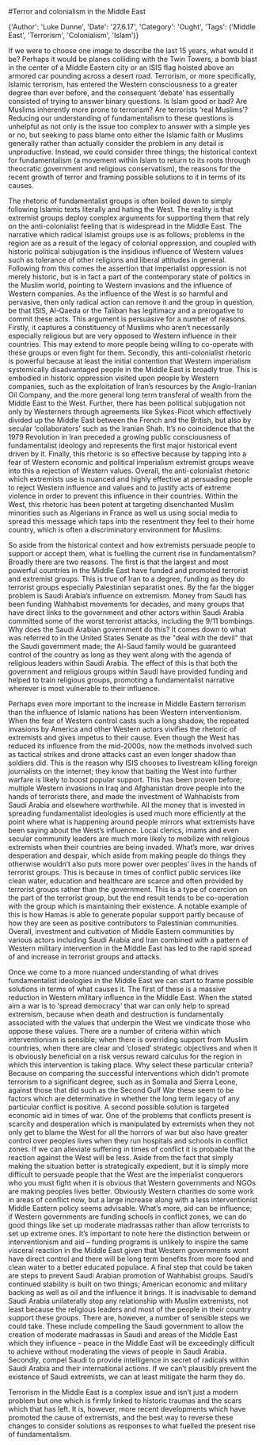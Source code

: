 #Terror and colonialism in the Middle East

{'Author': 'Luke Dunne', 'Date': '27.6.17', 'Category': 'Ought', 'Tags': ('Middle East', 'Terrorism', 'Colonialism', 'Islam')}

If we were to choose one image to describe the last 15 years, what would it be? Perhaps it would be planes colliding with the Twin Towers, a bomb blast in the center of a Middle Eastern city or an ISIS flag hoisted above an armored car pounding across a desert road. Terrorism, or more specifically, Islamic terrorism, has entered the Western consciousness to a greater degree than ever before, and the consequent ‘debate’ has essentially consisted of trying to answer binary questions. Is Islam good or bad? Are Muslims inherently more prone to terrorism? Are terrorists ‘real Muslims’? Reducing our understanding of fundamentalism to these questions is unhelpful as not only is the issue too complex to answer with a simple yes or no, but seeking to pass blame onto either the Islamic faith or Muslims generally rather than actually consider the problem in any detail is unproductive. Instead, we could consider three things; the historical context for fundamentalism (a movement within Islam to return to its roots through theocratic government and religious conservatism), the reasons for the recent growth of terror and framing possible solutions to it in terms of its causes.

The rhetoric of fundamentalist groups is often boiled down to simply following Islamic texts literally and hating the West. The reality is that extremist groups deploy complex arguments for supporting them that rely on the anti-colonialist feeling that is widespread in the Middle East. The narrative which radical Islamist groups use is as follows; problems in the region are as a result of the legacy of colonial oppression, and coupled with historic political subjugation is the insidious influence of Western values such as tolerance of other religions and liberal attitudes in general. Following from this comes the assertion that imperialist oppression is not merely historic, but is in fact a part of the contemporary state of politics in the Muslim world, pointing to Western invasions and the influence of Western companies. As the influence of the West is so harmful and pervasive, then only radical action can remove it and the group in question, be that ISIS, Al-Qaeda or the Taliban has legitimacy and a prerogative to commit these acts. This argument is persuasive for a number of reasons. Firstly, it captures a constituency of Muslims who aren’t necessarily especially religious but are very opposed to Western influence in their countries. This may extend to more people being willing to co-operate with these groups or even fight for them. Secondly, this anti-colonialist rhetoric is powerful because at least the initial contention that Western imperialism systemically disadvantaged people in the Middle East is broadly true. This is embodied in historic oppression visited upon people by Western companies, such as the exploitation of Iran’s resources by the Anglo-Iranian Oil Company, and the more general long term transferal of wealth from the Middle East to the West. Further, there has been political subjugation not only by Westerners through agreements like Sykes-Picot which effectively divided up the Middle East between the French and the British, but also by secular ‘collaborators’ such as the Iranian Shah. It’s no coincidence that the 1979 Revolution in Iran preceded a growing public consciousness of fundamentalist ideology and represents the first major historical event driven by it. Finally, this rhetoric is so effective because by tapping into a fear of Western economic and political imperialism extremist groups weave into this a rejection of Western values. Overall, the anti-colonialist rhetoric which extremists use is nuanced and highly effective at persuading people to reject Western influence and values and to justify acts of extreme violence in order to prevent this influence in their countries. Within the West, this rhetoric has been potent at targeting disenchanted Muslim minorities such as Algerians in France as well us using social media to spread this message which taps into the resentment they feel to their home country, which is often a discriminatory environment for Muslims.

So aside from the historical context and how extremists persuade people to support or accept them, what is fuelling the current rise in fundamentalism? Broadly there are two reasons. The first is that the largest and most powerful countries in the Middle East have funded and promoted terrorist and extremist groups. This is true of Iran to a degree, funding as they do terrorist groups especially Palestinian separatist ones. By the far the bigger problem is Saudi Arabia’s influence on extremism. Money from Saudi has been funding Wahhabist movements for decades, and many groups that have direct links to the government and other actors within Saudi Arabia committed some of the worst terrorist attacks, including the 9/11 bombings. Why does the Saudi Arabian government do this? It comes down to what was referred to in the United States Senate as the "deal with the devil" that the Saudi government made; the Al-Saud family would be guaranteed control of the country as long as they went along with the agenda of religious leaders within Saudi Arabia. The effect of this is that both the government and religious groups within Saudi have provided funding and helped to train religious groups, promoting a fundamentalist narrative wherever is most vulnerable to their influence.

Perhaps even more important to the increase in Middle Eastern terrorism than the influence of Islamic nations has been Western interventionism. When the fear of Western control casts such a long shadow, the repeated invasions by America and other Western actors vivifies the rhetoric of extremists and gives impetus to their cause. Even though the West has reduced its influence from the mid-2000s, now the methods involved such as tactical strikes and drone attacks cast an even longer shadow than soldiers did. This is the reason why ISIS chooses to livestream killing foreign journalists on the internet; they know that baiting the West into further warfare is likely to boost popular support. This has been proven before; multiple Western invasions in Iraq and Afghanistan drove people into the hands of terrorists there, and made the investment of Wahhabists from Saudi Arabia and elsewhere worthwhile.  All the money that is invested in spreading fundamentalist ideologies is used much more efficiently at the point where what is happening around people mirrors what extremists have been saying about the West’s influence. Local clerics, imams and even secular community leaders are much more likely to mobilize with religious extremists when their countries are being invaded. What’s more, war drives desperation and despair, which aside from making people do things they otherwise wouldn’t also puts more power over peoples’ lives in the hands of terrorist groups. This is because in times of conflict public services like clean water, education and healthcare are scarce and often provided by terrorist groups rather than the government. This is a type of coercion on the part of the terrorist group, but the end result tends to be co-operation with the group which is maintaining their existence. A notable example of this is how Hamas is able to generate popular support partly because of how they are seen as positive contributors to Palestinian communities. Overall, investment and cultivation of Middle Eastern communities by various actors including Saudi Arabia and Iran combined with a pattern of Western military intervention in the Middle East has led to the rapid spread of and increase in terrorist groups and attacks.

Once we come to a more nuanced understanding of what drives fundamentalist ideologies in the Middle East we can start to frame possible solutions in terms of what causes it. The first of these is a massive reduction in Western military influence in the Middle East. When the stated aim a war is to ‘spread democracy’ that war can only help to spread extremism, because when death and destruction is fundamentally associated with the values that underpin the West we vindicate those who oppose these values. There are a number of criteria within which interventionism is sensible; when there is overriding support from Muslim countries, when there are clear and ‘closed’ strategic objectives and when it is obviously beneficial on a risk versus reward calculus for the region in which this intervention is taking place. Why select these particular criteria? Because on comparing the successful interventions which didn’t promote terrorism to a significant degree, such as in Somalia and Sierra Leone, against those that did such as the Second Gulf War these seem to be factors which are determinative in whether the long term legacy of any particular conflict is positive. A second possible solution is targeted economic aid in times of war. One of the problems that conflicts present is scarcity and desperation which is manipulated by extremists when they not only get to blame the West for all the horrors of war but also have greater control over peoples lives when they run hospitals and schools in conflict zones. If we can alleviate suffering in times of conflict it is probable that the reaction against the West will be less. Aside from the fact that simply making the situation better is strategically expedient, but it is simply more difficult to persuade people that the West are the imperialist conquerors who you must fight when it is obvious that Western governments and NGOs are making peoples lives better.  Obviously Western charities do some work in areas of conflict now, but a large increase along with a less interventionist Middle Eastern policy seems advisable. What’s more, aid can be influence; if Western governments are funding schools in conflict zones, we can do good things like set up moderate madrassas rather than allow terrorists to set up extreme ones.  It’s important to note here the distinction between or interventionism and aid – funding programs is unlikely to inspire the same visceral reaction in the Middle East given that Western governments wont have direct control and there will be long term benefits from more food and clean water to a better educated populace. A final step that could be taken are steps to prevent Saudi Arabian promotion of Wahhabist groups. Saudi’s continued stability is built on two things; American economic and military backing as well as oil and the influence it brings. It is inadvisable to demand Saudi Arabia unilaterally stop any relationship with Muslim extremists, not least because the religious leaders and most of the people in their country support these groups. There are, however, a number of sensible steps we could take. These include compelling the Saudi government to allow the creation of moderate madrassas in Saudi and areas of the Middle East which they influence – peace in the Middle East will be exceedingly difficult to achieve without moderating the views of people in Saudi Arabia. Secondly, compel Saudi to provide intelligence in secret of radicals within Saudi Arabia and their international actions. If we can’t plausibly prevent the existence of Saudi extremists, we can at least mitigate the harm they do.

Terrorism in the Middle East is a complex issue and isn’t just a modern problem but one which is firmly linked to historic traumas and the scars which that has left. It is, however, more recent developments which have promoted the cause of extremists, and the best way to reverse these changes to consider solutions as responses to what fuelled the present rise of fundamentalism.
